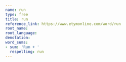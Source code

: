 ```yaml
---
name: run
type: free
title: run
reference_link: https://www.etymonline.com/word/run
root_name: 
root_language: 
denotation: 
word_sums:
- sum: 'Run + '
  respelling: run
---
```

